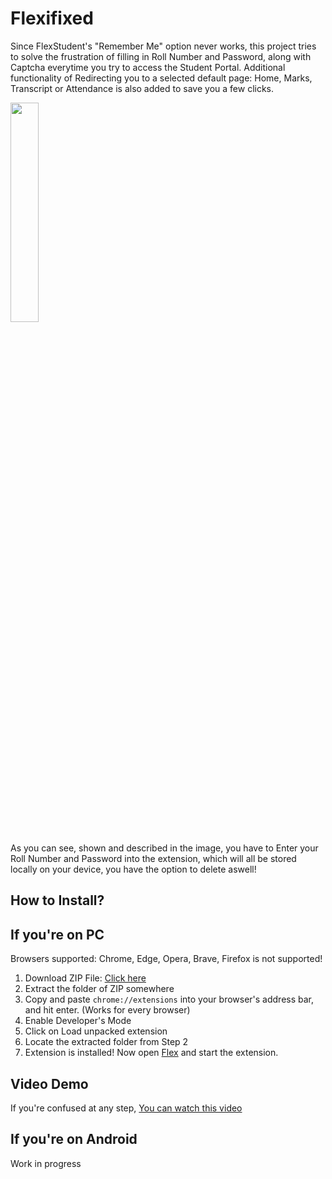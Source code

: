 #                                                                 Flexifixed
Since FlexStudent's "Remember Me" option never works, this project tries to solve the frustration of filling in Roll Number and Password, along with Captcha everytime you try to access the Student Portal.
Additional functionality of Redirecting you to a selected default page: Home, Marks, Transcript or Attendance is also added to save you a few clicks.

<img src="https://github.com/ummayrr/Flexifixed/assets/114747567/5d65f452-2a22-4632-86de-ae485a9996d6" width="30%" height="30%">

As you can see, shown and described in the image, you have to Enter your Roll Number and Password into the extension, which will all be stored locally on your device, you have the option to delete aswell!
## How to Install?

## If you're on PC 
Browsers supported: Chrome, Edge, Opera, Brave, Firefox is not supported!


1. Download ZIP File: [Click here](https://github.com/ummayrr/Flexifixed/releases/download/v1.0.0/Flexifixed.zip)
2. Extract the folder of ZIP somewhere
3. Copy and paste `chrome://extensions` into your browser's address bar, and hit enter. (Works for every browser)
4. Enable Developer's Mode
5. Click on Load unpacked extension
6. Locate the extracted folder from Step 2
7. Extension is installed! Now open [Flex](https://flexstudent.nu.edu.pk) and start the extension.

## Video Demo

If you're confused at any step, [You can watch this video](https://www.youtube.com/watch?v=D7LJBDtCGFY)

## If you're on Android

Work in progress
